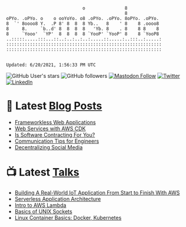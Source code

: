```


                             o               8
                                             8
oPYo. .oPYo. o    o ooYoYo. o8 .oPYo. .oPYo. 8oPYo. .oPYo.
8  `' 8oooo8 Y.  .P 8' 8  8  8 Yb..   8    ' 8    8 .oooo8
8     8.     `b..d' 8  8  8  8   'Yb. 8    . 8    8 8    8
8     `Yooo'  `YP'  8  8  8  8 `YooP' `YooP' 8    8 `YooP8
..:::::.....:::...::..:..:..:..:.....::.....:..:::..:.....:
:::::::::::::::::::::::::::::::::::::::::::::::::::::::::::
:::::::::::::::::::::::::::::::::::::::::::::::::::::::::::


Updated: 6/20/2021, 1:56:33 PM UTC
```

![GitHub User's stars](https://img.shields.io/github/stars/revmischa?style=for-the-badge&logoColor=white&color=1CA2F1&logo=github)
![GitHub followers](https://img.shields.io/github/followers/revmischa?style=for-the-badge&logo=github&logoColor=white&color=1CA2F1)
[![Mastodon Follow](https://img.shields.io/mastodon/follow/38970?domain=https%3A%2F%2Fsocial.coop&label=ActivityPub&logoColor=white&logo=mastodon&color=1CA2F1&style=for-the-badge)](https://social.coop/@wooster)
[![Twitter](https://img.shields.io/badge/Twitter-Profile-informational?style=for-the-badge&logo=twitter&logoColor=white&color=1CA2F1)](https://twitter.com/spiegelmock)
[![LinkedIn](https://img.shields.io/badge/LinkedIn-Profile-informational?style=for-the-badge&logo=linkedin&logoColor=white&color=0D76A8)](https://www.linkedin.com/in/spiegelmock/)



# 📩 Latest [Blog Posts](https://spiegelmock.com)
<!-- BLOG-POST-LIST:START -->
- [Frameworkless Web Applications](https://spiegelmock.com/2021/05/29/frameworkless-web-applications-aws-cdk/)
- [Web Services with AWS CDK](https://spiegelmock.com/2021/01/25/web-services-with-aws-cdk/)
- [Is Software Contracting For You?](https://spiegelmock.com/2020/10/20/is-software-contracting-for-you/)
- [Communication Tips for Engineers](https://spiegelmock.com/2020/07/22/communication-tips-for-engineers/)
- [Decentralizing Social Media](https://spiegelmock.com/2020/05/28/decentralizing-social-media/)
<!-- BLOG-POST-LIST:END -->

# 📺 Latest [Talks](https://github.com/revmischa/talks)
- [Building A Real-World IoT Application From Start to Finish With AWS](https://www.youtube.com/watch?v=vJ4Gjn0Bmi0)
- [Serverless Application Architecture](https://www.youtube.com/watch?v=rXPwLZJ9l2M)
- [Intro to AWS Lambda](https://www.youtube.com/watch?v=bGzty_IUDP0)
- [Basics of UNIX Sockets](https://www.youtube.com/watch?v=8TGV4zcd9k4)
- [Linux Container Basics: Docker, Kubernetes](https://www.youtube.com/watch?v=3f5wWYLWOtQ)
